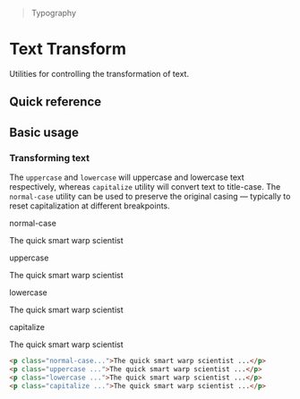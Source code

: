 > Typography

# Text Transform
Utilities for controlling the transformation of text.

## Quick reference

<qr-table />

## Basic usage
### Transforming text
The `uppercase` and `lowercase` will uppercase and lowercase text respectively, whereas `capitalize` utility will convert text to title-case. The `normal-case` utility can be used to preserve the original casing — typically to reset capitalization at different breakpoints.

<container>
  <div class="mx-24">
    <span class="pd-font-medium pd-text-sm pd-text-slate-500 pd-font-mono dark:pd-text-slate-400">normal-case</span>
    <p class="text-t1 mt-0! normal-case">The quick smart warp scientist</p>
    <span class="pd-font-medium pd-text-sm pd-text-slate-500 pd-font-mono dark:pd-text-slate-400">uppercase</span>
    <p class="text-t3 mt-0! uppercase">The quick smart warp scientist</p>
    <span class="pd-font-medium pd-text-sm pd-text-slate-500 pd-font-mono dark:pd-text-slate-400">lowercase</span>
    <p class="text-t4 mt-0! lowercase">The quick smart warp scientist</p>
    <span class="pd-font-medium pd-text-sm pd-text-slate-500 pd-font-mono dark:pd-text-slate-400">capitalize</span>
    <p class="text-t4 mt-0! capitalize">The quick smart warp scientist</p>
  </div>
</container>

```html
<p class="normal-case...">The quick smart warp scientist ...</p>
<p class="uppercase ...">The quick smart warp scientist ...</p>
<p class="lowercase ...">The quick smart warp scientist ...</p>
<p class="capitalize ...">The quick smart warp scientist ...</p>
```
